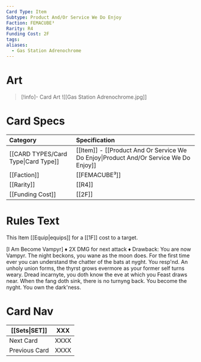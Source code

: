 ```yaml
---
Card Type: Item
Subtype: Product And/Or Service We Do Enjoy
Faction: FEMACUBE³
Rarity: R4
Funding Cost: 2F
tags: 
aliases:
  - Gas Station Adrenochrome
---
```

# Art

> [!info]- Card Art
> ![[Gas Station Adrenochrome.jpg]]

# Card Specs

| Category | Specification| 
| :--- | :--- |
| [[CARD TYPES/Card Type\|Card Type]] | [[Item]] - [[Product And Or Service We Do Enjoy\|Product And/Or Service We Do Enjoy]] |  
| [[Faction]] | [[FEMACUBE³]] | 
| [[Rarity]] | [[R4]] |  
| [[Funding Cost]] | [[2F]] |  

# Rules Text

This Item [[Equip|equips]] for a [[1F]] cost to a target.  

[I Am Become Vampyr]
♦ 2X DMG for next attack
♦ Drawback: You are now Vampyr. The night beckons, you wane as the moon does. 
For the first time ever you can understand the chatter of the bats at nyght. 
  You resp'nd. An unholy union forms, the thyrst grows evermore as your former self turns weary. 
  Dread incarnyte, you doth know the eve at which you Feast draws near. When the fang doth sink, there is no turnyng back. 
  You become the nyght. You own the dark'ness.

# Card Nav

| [[Sets\|SET]] | XXX |  
| --- | --- |  
| Next Card | XXXX |  
| Previous Card | XXXX |  

